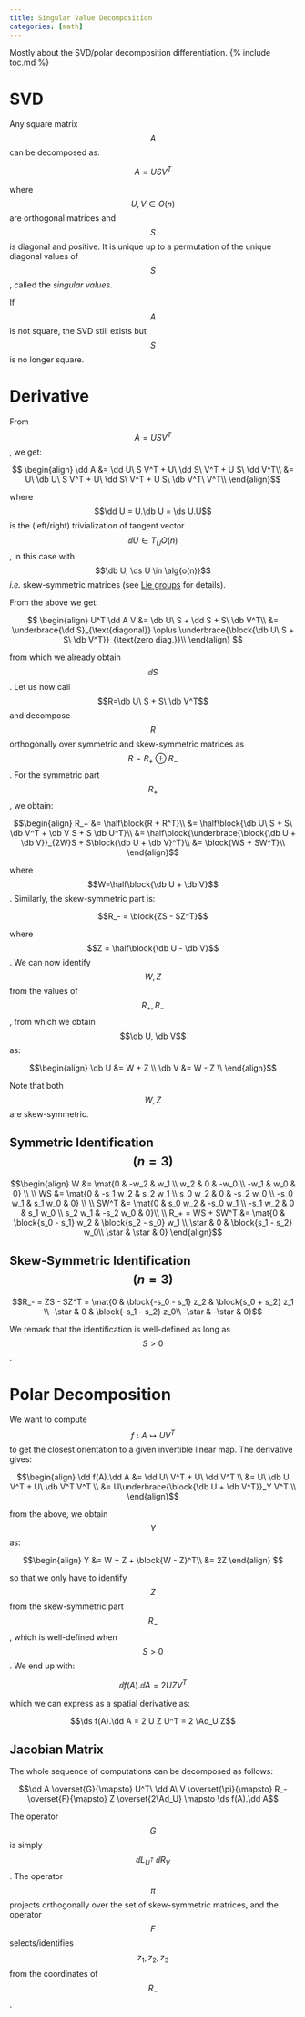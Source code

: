 ```yaml
---
title: Singular Value Decomposition
categories: [math]
---
```


Mostly about the SVD/polar decomposition differentiation.
{% include toc.md %}

# SVD

Any square matrix $$A$$ can be decomposed as:

$$A = USV^T$$

where $$U, V \in O(n)$$ are orthogonal matrices and $$S$$ is diagonal and
positive. It is unique up to a permutation of the unique diagonal values of
$$S$$, called the *singular values*.

If $$A$$ is not square, the SVD still exists but $$S$$ is no longer square.
    
# Derivative

From $$A = USV^T$$, we get:

$$
\begin{align}
\dd A &= \dd U\ S V^T + U\ \dd S\ V^T + U S\ \dd V^T\\
    &= U\ \db U\ S V^T + U\ \dd S\ V^T + U S\ \db V^T\ V^T\\
\end{align}$$

where $$\dd U = U.\db U = \ds U.U$$ is the (left/right) trivialization of
tangent vector $$\dd U \in T_U O(n)$$, in this case with $$\db U, \ds U \in
\alg{o(n)}$$ *i.e.* skew-symmetric matrices (see [Lie groups](lie-groups) for
details).

From the above we get:

$$
\begin{align}
U^T \dd A V &= \db U\ S + \dd S + S\ \db V^T\\
&= \underbrace{\dd S}_{\text{diagonal}} \oplus \underbrace{\block{\db U\ S + S\ \db V^T}}_{\text{zero diag.}}\\
\end{align}
$$

from which we already obtain $$\dd S$$. Let us now call $$R=\db U\ S + S\ \db
V^T$$ and decompose $$R$$ orthogonally over symmetric and skew-symmetric
matrices as $$R = R_+ \oplus R_-$$. For the symmetric part $$R_+$$, we obtain:

$$\begin{align}
R_+ &= \half\block{R + R^T}\\
    &= \half\block{\db U\ S + S\ \db V^T + \db V S + S \db U^T}\\
    &= \half\block{\underbrace{\block{\db U + \db V}}_{2W}S + S\block{\db U + \db V}^T}\\
    &= \block{WS + SW^T}\\
\end{align}$$

where $$W=\half\block{\db U + \db V}$$. Similarly, the skew-symmetric part is:

$$R_- = \block{ZS - SZ^T}$$

where $$Z = \half\block{\db U - \db V}$$. We can now identify $$W, Z$$ from the values of
$$R_+, R_-$$, from which we obtain $$\db U, \db V$$ as:

$$\begin{align}
    \db U &= W + Z \\
    \db V &= W - Z \\
\end{align}$$

Note that both $$W, Z$$ are skew-symmetric.

## Symmetric Identification $$(n = 3)$$

$$\begin{align}
W &= \mat{0 & -w_2 & w_1 \\ 
           w_2 & 0 & -w_0 \\ 
           -w_1 & w_0 & 0} \\
           \\
WS &= \mat{0 & -s_1 w_2 & s_2 w_1 \\ 
            s_0 w_2 & 0 & -s_2 w_0 \\
            -s_0 w_1 & s_1 w_0 & 0} \\
            \\
SW^T &= \mat{0 & s_0 w_2 & -s_0 w_1 \\ 
            -s_1 w_2 & 0 & s_1 w_0 \\
            s_2 w_1 & -s_2 w_0 & 0}\\
            \\
R_+ = WS + SW^T &= \mat{0 & \block{s_0 - s_1} w_2 & \block{s_2 - s_0} w_1 \\
                        \star & 0 & \block{s_1 - s_2} w_0\\ 
                        \star & \star & 0}
\end{align}$$


## Skew-Symmetric Identification $$(n = 3)$$

$$R_- = ZS - SZ^T = \mat{0 & \block{-s_0 - s_1} z_2 & \block{s_0 + s_2} z_1 \\
                                   -\star & 0 & \block{-s_1 - s_2} z_0\\ 
                                   -\star & -\star & 0}$$

We remark that the identification is well-defined as long as $$S>0$$.

# Polar Decomposition

We want to compute $$f: A \mapsto UV^T$$ to get the closest orientation to a
given invertible linear map. The derivative gives:

$$\begin{align}
\dd f(A).\dd A &= \dd U\ V^T + U\ \dd V^T \\
&= U\ \db U V^T + U\ \db V^T V^T \\
&= U\underbrace{\block{\db U + \db V^T}}_Y V^T \\
\end{align}$$

from the above, we obtain $$Y$$ as:

$$\begin{align}
Y &= W + Z + \block{W - Z}^T\\
    &= 2Z
\end{align}
$$

so that we only have to identify $$Z$$ from the skew-symmetric part $$R_-$$,
which is well-defined when $$S > 0$$. We end up with:

$$\dd f(A).\dd A = 2 U Z V^T$$

which we can express as a spatial derivative as:

$$\ds f(A).\dd A = 2 U Z U^T = 2 \Ad_U Z$$

## Jacobian Matrix

The whole sequence of computations can be decomposed as follows:

$$\dd A \overset{G}{\mapsto} U^T\ \dd A\ V \overset{\pi}{\mapsto} R_- \overset{F}{\mapsto} Z \overset{2\Ad_U} \mapsto \ds f(A).\dd A$$

The operator $$G$$ is simply $$\dd L_{U^T}\ \dd R_V$$. The operator $$\pi$$
projects orthogonally over the set of skew-symmetric matrices, and the operator
$$F$$ selects/identifies $$z_1, z_2, z_3$$ from the coordinates of $$R_-$$.



